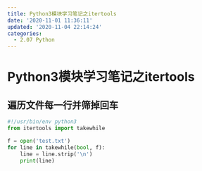 ```yaml
---
title: Python3模块学习笔记之itertools
date: '2020-11-01 11:36:11'
updated: '2020-11-04 22:14:24'
categories:
  - 2.07 Python
---
```

# Python3模块学习笔记之itertools

## 遍历文件每一行并筛掉回车

```python
#!/usr/bin/env python3
from itertools import takewhile

f = open('test.txt')
for line in takewhile(bool, f):
    line = line.strip('\n')
    print(line)
```
